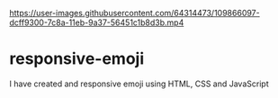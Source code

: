 
https://user-images.githubusercontent.com/64314473/109866097-dcff9300-7c8a-11eb-9a37-56451c1b8d3b.mp4

# responsive-emoji
I have created and responsive emoji using HTML, CSS and JavaScript
